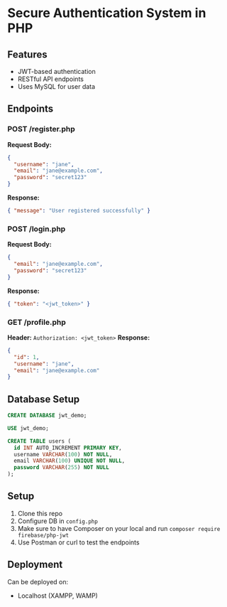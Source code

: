 # Secure Authentication System in PHP

## Features
- JWT-based authentication
- RESTful API endpoints
- Uses MySQL for user data

## Endpoints

### POST /register.php
**Request Body:**
```json
{
  "username": "jane",
  "email": "jane@example.com",
  "password": "secret123"
}
```
**Response:**
```json
{ "message": "User registered successfully" }
```

### POST /login.php
**Request Body:**
```json
{
  "email": "jane@example.com",
  "password": "secret123"
}
```
**Response:**
```json
{ "token": "<jwt_token>" }
```

### GET /profile.php
**Header:** 
`Authorization: <jwt_token>`
**Response:**
```json
{
  "id": 1,
  "username": "jane",
  "email": "jane@example.com"
}
```

## Database Setup
```sql
CREATE DATABASE jwt_demo;

USE jwt_demo;

CREATE TABLE users (
  id INT AUTO_INCREMENT PRIMARY KEY,
  username VARCHAR(100) NOT NULL,
  email VARCHAR(100) UNIQUE NOT NULL,
  password VARCHAR(255) NOT NULL
);
```

## Setup
1. Clone this repo
2. Configure DB in `config.php`
3. Make sure to have Composer on your local and run `composer require firebase/php-jwt`
3. Use Postman or curl to test the endpoints

## Deployment
Can be deployed on:
- Localhost (XAMPP, WAMP)
